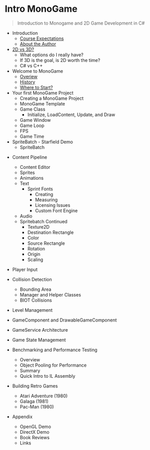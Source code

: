 # Intro MonoGame 
> Introduction to Monogame and 2D Game Development in C#

- Introduction
  * [Course Expectations](https://github.com/jrothlander/MonogameCourse/blob/main/Introduction.md#Course-Expectations)
  * [About the Author](https://github.com/jrothlander/MonogameCourse/blob/main/Introduction.md#About-the-Author)
- [2D vs 3D?](https://github.com/jrothlander/MonogameCourse/blob/main/Introduction.md#2d-vs-3d)
  * What options do I really have?
  * If 3D is the goal, is 2D worth the time?
  * C# vs C++
- Welcome to MonoGame  
  * [Overiew](https://github.com/jrothlander/MonogameCourse/blob/main/Welcome.md#Overview)    
  * [History](https://github.com/jrothlander/MonogameCourse/blob/main/Welcome.md#History)    
  * [Where to Start?](https://github.com/jrothlander/MonogameCourse/blob/main/Welcome.md#where-to-start?)  
- Your first MonoGame Project
  * Creating a MonoGame Project
  * MonoGame Template
  * Game Class
    + Initialize, LoadContent, Update, and Draw
  * Game Window
  * Game Loop
  * FPS 
  * Game Time
- SpriteBatch - Starfield Demo  
  * SpriteBatch
    
* Content Pipeline
  * Content Editor
  * Sprites 
  * Animations
  * Text
    * Sprint Fonts
      * Creating
      * Measuring
      * Licensing Issues
      * Custom Font Engine  
  * Audio
  * Spritebatch Continued
    * Texture2D
    * Destination Rectangle
    * Color
    * Source Rectangle
    * Rotation
    * Origin
    * Scaling
     
* Player Input
* Collision Detection
  * Bounding Area
  * Manager and Helper Classes
  * BIOT Collisions
      
* Level Management
* GameComponent and DrawableGameComponent
* GameService Architecture
* Game State Management
* Benchmarking and Performance Testing
  * Overview
  * Object Pooling for Performance
  * Summary
  * Quick Intro to IL Assembly
  
* Building Retro Games
  * Atari Adventure (1980)
  * Galaga (1981)
  * Pac-Man (1980)
  
* Appendix
  * OpenGL Demo
  * DirectX Demo  
  * Book Reviews
  * Links
